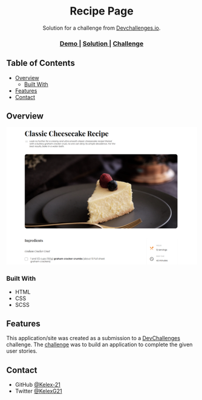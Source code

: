 <h1 align="center">Recipe Page</h1>

<div align="center">
   Solution for a challenge from  <a href="http://devchallenges.io" target="_blank">Devchallenges.io</a>.
</div>

<div align="center">
  <h3>
    <a href="https://kelex-21.github.io/recipe-page/">
      Demo
    </a>
    <span> | </span>
    <a href="https://devchallenges.io/solutions/OcbBB62vL9kxZhWkyyaF">
      Solution
    </a>
    <span> | </span>
    <a href="https://github.com/Kelex-21/recipe-page">
      Challenge
    </a>
  </h3>
</div>


## Table of Contents

- [Overview](#overview)
  - [Built With](#built-with)
- [Features](#features)
- [Contact](#contact)


## Overview

<img src="assets/screenshot/screenshot_desktop.png" />


### Built With

- HTML
- CSS
- SCSS

## Features

This application/site was created as a submission to a [DevChallenges](https://devchallenges.io/challenges) challenge. The [challenge](https://devchallenges.io/challenges/hhmesazsqgKXrTkYkt0U) was to build an application to complete the given user stories.


## Contact

- GitHub [@Kelex-21](https://github.com/Kelex-21)
- Twitter [@KelexG21](https://twitter.com/KelexG21)